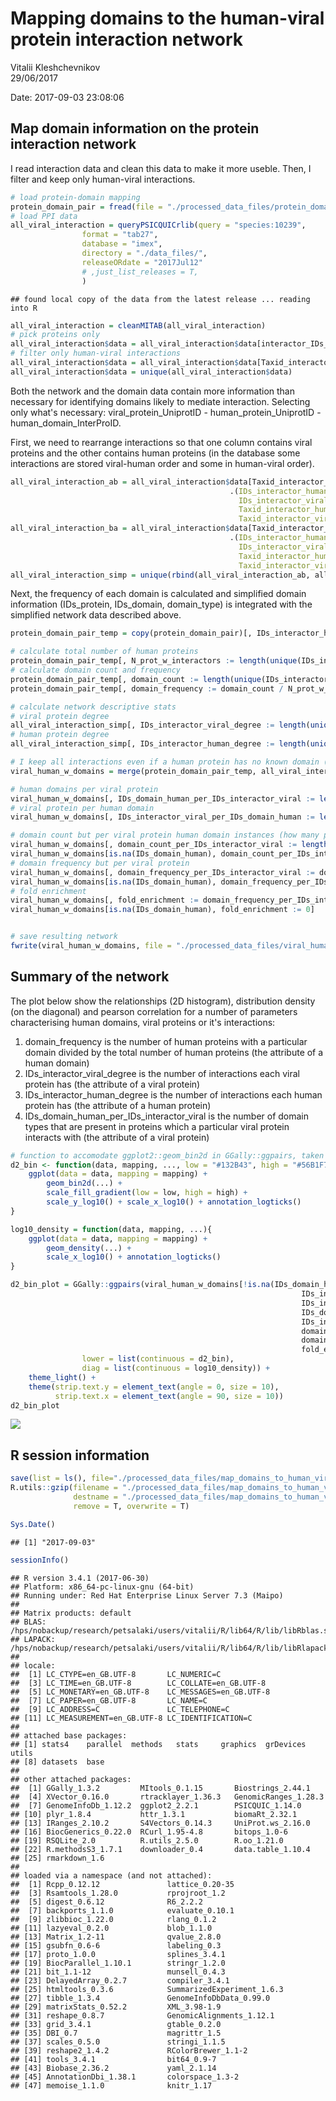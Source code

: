 # Mapping domains to the human-viral protein interaction network
Vitalii Kleshchevnikov  
29/06/2017  



Date: 2017-09-03 23:08:06

## Map domain information on the protein interaction network

I read interaction data and clean this data to make it more useble. Then, I filter and keep only human-viral interactions.


```r
# load protein-domain mapping
protein_domain_pair = fread(file = "./processed_data_files/protein_domain_pair", stringsAsFactors = F, sep = "\t")
# load PPI data
all_viral_interaction = queryPSICQUICrlib(query = "species:10239",
                format = "tab27",
                database = "imex",
                directory = "./data_files/", 
                releaseORdate = "2017Jul12"
                # ,just_list_releases = T,
                )
```

```
## found local copy of the data from the latest release ... reading into R
```

```r
all_viral_interaction = cleanMITAB(all_viral_interaction)
# pick proteins only
all_viral_interaction$data = all_viral_interaction$data[interactor_IDs_databases_A == "uniprotkb" & interactor_IDs_databases_B == "uniprotkb", ]
# filter only human-viral interactions
all_viral_interaction$data = all_viral_interaction$data[Taxid_interactor_A == "9606" | Taxid_interactor_B == "9606",]
all_viral_interaction$data = unique(all_viral_interaction$data)
```

Both the network and the domain data contain more information than necessary for identifying domains likely to mediate interaction. Selecting only what's necessary: viral_protein_UniprotID - human_protein_UniprotID - human_domain_InterProID.  

First, we need to rearrange interactions so that one column contains viral proteins and the other contains human proteins (in the database some interactions are stored viral-human order and some in human-viral order).   


```r
all_viral_interaction_ab = all_viral_interaction$data[Taxid_interactor_A == "9606" & Taxid_interactor_B != "9606",
                                                 .(IDs_interactor_human = IDs_interactor_A, 
                                                   IDs_interactor_viral = IDs_interactor_B, 
                                                   Taxid_interactor_human = Taxid_interactor_A, 
                                                   Taxid_interactor_viral = Taxid_interactor_B)]
all_viral_interaction_ba = all_viral_interaction$data[Taxid_interactor_A != "9606" & Taxid_interactor_B == "9606",
                                                 .(IDs_interactor_human = IDs_interactor_B,
                                                   IDs_interactor_viral = IDs_interactor_A,
                                                   Taxid_interactor_human = Taxid_interactor_B,
                                                   Taxid_interactor_viral = Taxid_interactor_A)]
all_viral_interaction_simp = unique(rbind(all_viral_interaction_ab, all_viral_interaction_ba))
```

Next, the frequency of each domain is calculated and simplified domain information (IDs_protein, IDs_domain, domain_type) is integrated with the simplified network data described above.  


```r
protein_domain_pair_temp = copy(protein_domain_pair)[, IDs_interactor_human := IDs_protein][, IDs_protein := NULL][, IDs_domain_human := IDs_domain][, IDs_domain := NULL]

# calculate total number of human proteins
protein_domain_pair_temp[, N_prot_w_interactors := length(unique(IDs_interactor_human))]
# calculate domain count and frequency
protein_domain_pair_temp[, domain_count := length(unique(IDs_interactor_human)), by = IDs_domain_human]
protein_domain_pair_temp[, domain_frequency := domain_count / N_prot_w_interactors]

# calculate network descriptive stats
# viral protein degree
all_viral_interaction_simp[, IDs_interactor_viral_degree := length(unique(IDs_interactor_human)), by = IDs_interactor_viral]
# human protein degree
all_viral_interaction_simp[, IDs_interactor_human_degree := length(unique(IDs_interactor_viral)), by = IDs_interactor_human]

# I keep all interactions even if a human protein has no known domain (all.x = F, all.y = T)
viral_human_w_domains = merge(protein_domain_pair_temp, all_viral_interaction_simp, all.x = F, all.y = T, by = "IDs_interactor_human", allow.cartesian = T)

# human domains per viral protein
viral_human_w_domains[, IDs_domain_human_per_IDs_interactor_viral := length(unique(IDs_domain_human)), by = IDs_interactor_viral]
# viral protein per human domain
viral_human_w_domains[, IDs_interactor_viral_per_IDs_domain_human := length(unique(IDs_interactor_viral)), by = IDs_domain_human]

# domain count but per viral protein human domain instances (how many proteins the domain is located in) per viral protein (ID) and human domain (ID)
viral_human_w_domains[, domain_count_per_IDs_interactor_viral := length(unique(IDs_interactor_human)), by = .(IDs_interactor_viral, IDs_domain_human)]
viral_human_w_domains[is.na(IDs_domain_human), domain_count_per_IDs_interactor_viral := 0]
# domain frequency but per viral protein
viral_human_w_domains[, domain_frequency_per_IDs_interactor_viral := domain_count_per_IDs_interactor_viral / IDs_interactor_viral_degree, by = IDs_interactor_viral]
viral_human_w_domains[is.na(IDs_domain_human), domain_frequency_per_IDs_interactor_viral := 0]
# fold enrichment
viral_human_w_domains[, fold_enrichment := domain_frequency_per_IDs_interactor_viral / domain_frequency]
viral_human_w_domains[is.na(IDs_domain_human), fold_enrichment := 0]


# save resulting network
fwrite(viral_human_w_domains, file = "./processed_data_files/viral_human_net_w_domains", sep = "\t")
```

## Summary of the network

The plot below show the relationships (2D histogram), distribution density (on the diagonal) and pearson correlation for a number of parameters characterising human domains, viral proteins or it's interactions:

1. domain_frequency is the number of human proteins with a particular domain divided by the total number of human proteins (the attribute of a human domain)
2. IDs_interactor_viral_degree is the number of interactions each viral protein has (the attribute of a viral protein)
3. IDs_interactor_human_degree is the number of interactions each human protein has (the attribute of a human protein)
4. IDs_domain_human_per_IDs_interactor_viral is the number of domain types that are present in proteins which a particular viral protein interacts with (the attribute of a viral protein)


```r
# function to accomodate ggplot2::geom_bin2d in GGally::ggpairs, taken from http://ggobi.github.io/ggally/#custom_functions
d2_bin <- function(data, mapping, ..., low = "#132B43", high = "#56B1F7") {
    ggplot(data = data, mapping = mapping) +
        geom_bin2d(...) +
        scale_fill_gradient(low = low, high = high) +
        scale_y_log10() + scale_x_log10() + annotation_logticks()
}

log10_density = function(data, mapping, ...){
    ggplot(data = data, mapping = mapping) +
        geom_density(...) +
        scale_x_log10() + annotation_logticks()
}

d2_bin_plot = GGally::ggpairs(viral_human_w_domains[!is.na(IDs_domain_human),.(domain_frequency, 
                                                                 IDs_interactor_viral_degree, 
                                                                 IDs_interactor_human_degree, 
                                                                 IDs_domain_human_per_IDs_interactor_viral, 
                                                                 IDs_interactor_viral_per_IDs_domain_human,
                                                                 domain_count_per_IDs_interactor_viral,
                                                                 domain_frequency_per_IDs_interactor_viral,
                                                                 fold_enrichment)], 
                lower = list(continuous = d2_bin), 
                diag = list(continuous = log10_density)) +
    theme_light() +
    theme(strip.text.y = element_text(angle = 0, size = 10),
          strip.text.x = element_text(angle = 90, size = 10))
d2_bin_plot
```

![](/hps/nobackup/research/petsalaki/users/vitalii/vitalii/viral_project/map_domains_to_human_viral_network_clust_files/figure-html/unnamed-chunk-1-1.png)<!-- -->

## R session information


```r
save(list = ls(), file="./processed_data_files/map_domains_to_human_viral_network_clust.RData")
R.utils::gzip(filename = "./processed_data_files/map_domains_to_human_viral_network_clust.RData",
              destname = "./processed_data_files/map_domains_to_human_viral_network_clust.RData.gz",
              remove = T, overwrite = T)

Sys.Date()
```

```
## [1] "2017-09-03"
```

```r
sessionInfo()
```

```
## R version 3.4.1 (2017-06-30)
## Platform: x86_64-pc-linux-gnu (64-bit)
## Running under: Red Hat Enterprise Linux Server 7.3 (Maipo)
## 
## Matrix products: default
## BLAS: /hps/nobackup/research/petsalaki/users/vitalii/R/lib64/R/lib/libRblas.so
## LAPACK: /hps/nobackup/research/petsalaki/users/vitalii/R/lib64/R/lib/libRlapack.so
## 
## locale:
##  [1] LC_CTYPE=en_GB.UTF-8       LC_NUMERIC=C              
##  [3] LC_TIME=en_GB.UTF-8        LC_COLLATE=en_GB.UTF-8    
##  [5] LC_MONETARY=en_GB.UTF-8    LC_MESSAGES=en_GB.UTF-8   
##  [7] LC_PAPER=en_GB.UTF-8       LC_NAME=C                 
##  [9] LC_ADDRESS=C               LC_TELEPHONE=C            
## [11] LC_MEASUREMENT=en_GB.UTF-8 LC_IDENTIFICATION=C       
## 
## attached base packages:
## [1] stats4    parallel  methods   stats     graphics  grDevices utils    
## [8] datasets  base     
## 
## other attached packages:
##  [1] GGally_1.3.2         MItools_0.1.15       Biostrings_2.44.1   
##  [4] XVector_0.16.0       rtracklayer_1.36.3   GenomicRanges_1.28.3
##  [7] GenomeInfoDb_1.12.2  ggplot2_2.2.1        PSICQUIC_1.14.0     
## [10] plyr_1.8.4           httr_1.3.1           biomaRt_2.32.1      
## [13] IRanges_2.10.2       S4Vectors_0.14.3     UniProt.ws_2.16.0   
## [16] BiocGenerics_0.22.0  RCurl_1.95-4.8       bitops_1.0-6        
## [19] RSQLite_2.0          R.utils_2.5.0        R.oo_1.21.0         
## [22] R.methodsS3_1.7.1    downloader_0.4       data.table_1.10.4   
## [25] rmarkdown_1.6       
## 
## loaded via a namespace (and not attached):
##  [1] Rcpp_0.12.12               lattice_0.20-35           
##  [3] Rsamtools_1.28.0           rprojroot_1.2             
##  [5] digest_0.6.12              R6_2.2.2                  
##  [7] backports_1.1.0            evaluate_0.10.1           
##  [9] zlibbioc_1.22.0            rlang_0.1.2               
## [11] lazyeval_0.2.0             blob_1.1.0                
## [13] Matrix_1.2-11              qvalue_2.8.0              
## [15] gsubfn_0.6-6               labeling_0.3              
## [17] proto_1.0.0                splines_3.4.1             
## [19] BiocParallel_1.10.1        stringr_1.2.0             
## [21] bit_1.1-12                 munsell_0.4.3             
## [23] DelayedArray_0.2.7         compiler_3.4.1            
## [25] htmltools_0.3.6            SummarizedExperiment_1.6.3
## [27] tibble_1.3.4               GenomeInfoDbData_0.99.0   
## [29] matrixStats_0.52.2         XML_3.98-1.9              
## [31] reshape_0.8.7              GenomicAlignments_1.12.1  
## [33] grid_3.4.1                 gtable_0.2.0              
## [35] DBI_0.7                    magrittr_1.5              
## [37] scales_0.5.0               stringi_1.1.5             
## [39] reshape2_1.4.2             RColorBrewer_1.1-2        
## [41] tools_3.4.1                bit64_0.9-7               
## [43] Biobase_2.36.2             yaml_2.1.14               
## [45] AnnotationDbi_1.38.1       colorspace_1.3-2          
## [47] memoise_1.1.0              knitr_1.17
```
